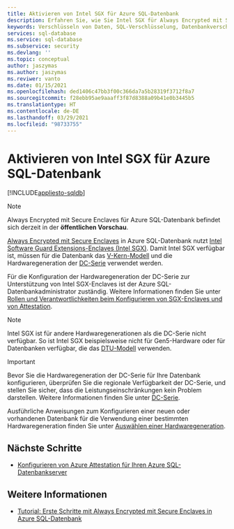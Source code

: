 ```yaml
---
title: Aktivieren von Intel SGX für Azure SQL-Datenbank
description: Erfahren Sie, wie Sie Intel SGX für Always Encrypted mit Secure Enclaves in Azure SQL-Datenbank aktivieren, indem Sie eine SGX-fähige Hardwaregeneration auswählen.
keywords: Verschlüsseln von Daten, SQL-Verschlüsselung, Datenbankverschlüsselung, vertrauliche Daten, Always Encrypted, Secure Enclaves, SGX, Nachweis
services: sql-database
ms.service: sql-database
ms.subservice: security
ms.devlang: ''
ms.topic: conceptual
author: jaszymas
ms.author: jaszymas
ms.reviwer: vanto
ms.date: 01/15/2021
ms.openlocfilehash: ded1406c47bb3f00c366da7a5b28319f3712f8a7
ms.sourcegitcommit: f28ebb95ae9aaaff3f87d8388a09b41e0b3445b5
ms.translationtype: HT
ms.contentlocale: de-DE
ms.lasthandoff: 03/29/2021
ms.locfileid: "98733755"
---
```

# <a name="enable-intel-sgx-for-your-azure-sql-database"></a>Aktivieren von Intel SGX für Azure SQL-Datenbank 

[!INCLUDE[appliesto-sqldb](../includes/appliesto-sqldb.md)]

> [!NOTE]
> Always Encrypted mit Secure Enclaves für Azure SQL-Datenbank befindet sich derzeit in der **öffentlichen Vorschau**.

[Always Encrypted mit Secure Enclaves](/sql/relational-databases/security/encryption/always-encrypted-enclaves) in Azure SQL-Datenbank nutzt [Intel Software Guard Extensions-Enclaves (Intel SGX)](https://itpeernetwork.intel.com/microsoft-azure-confidential-computing/). Damit Intel SGX verfügbar ist, müssen für die Datenbank das [V-Kern-Modell](service-tiers-vcore.md) und die Hardwaregeneration der [DC-Serie](service-tiers-vcore.md#dc-series) verwendet werden.

Für die Konfiguration der Hardwaregeneration der DC-Serie zur Unterstützung von Intel SGX-Enclaves ist der Azure SQL-Datenbankadministrator zuständig. Weitere Informationen finden Sie unter [Rollen und Verantwortlichkeiten beim Konfigurieren von SGX-Enclaves und von Attestation](always-encrypted-enclaves-plan.md#roles-and-responsibilities-when-configuring-sgx-enclaves-and-attestation).

> [!NOTE]
> Intel SGX ist für andere Hardwaregenerationen als die DC-Serie nicht verfügbar. So ist Intel SGX beispielsweise nicht für Gen5-Hardware oder für Datenbanken verfügbar, die das [DTU-Modell](service-tiers-dtu.md) verwenden.

> [!IMPORTANT]
> Bevor Sie die Hardwaregeneration der DC-Serie für Ihre Datenbank konfigurieren, überprüfen Sie die regionale Verfügbarkeit der DC-Serie, und stellen Sie sicher, dass die Leistungseinschränkungen kein Problem darstellen. Weitere Informationen finden Sie unter [DC-Serie](service-tiers-vcore.md#dc-series).

Ausführliche Anweisungen zum Konfigurieren einer neuen oder vorhandenen Datenbank für die Verwendung einer bestimmten Hardwaregeneration finden Sie unter [Auswählen einer Hardwaregeneration](service-tiers-vcore.md#selecting-a-hardware-generation).
   
## <a name="next-steps"></a>Nächste Schritte

- [Konfigurieren von Azure Attestation für Ihren Azure SQL-Datenbankserver](always-encrypted-enclaves-configure-attestation.md)

## <a name="see-also"></a>Weitere Informationen

- [Tutorial: Erste Schritte mit Always Encrypted mit Secure Enclaves in Azure SQL-Datenbank](always-encrypted-enclaves-getting-started.md)